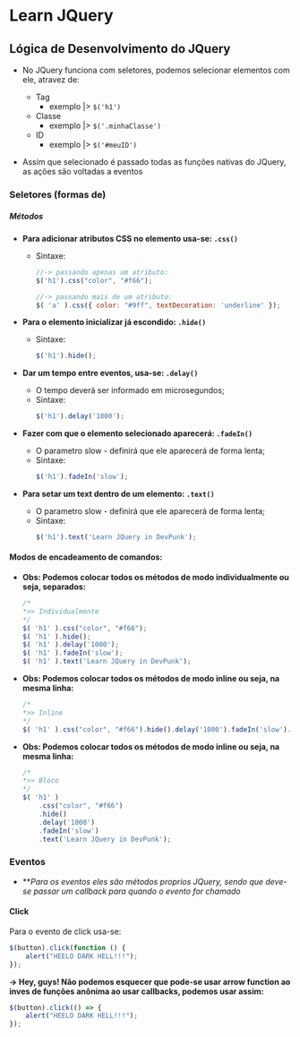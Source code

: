 # Learn JQuery


## Lógica de Desenvolvimento do JQuery

- No JQuery funciona com seletores, podemos selecionar elementos com ele, atravez de:
	+ Tag
		+ exemplo |> `$('h1')`
	+ Classe
		+ exemplo |> `$('.minhaClasse')`
	+ ID
		+ exemplo |> `$('#meuID')`

- Assim que selecionado é passado todas as funções nativas do JQuery, as ações são voltadas a eventos


### Seletores (formas de)

##### Métodos

- **Para adicionar atributos CSS no elemento usa-se: `.css()`**
	+ Sintaxe:
		```js
		//-> passando apenas um atributo:
		$('h1').css("color", "#f66");

		//-> passando mais de um atributo:
		$( 'a' ).css({ color: "#9ff", textDecoration: 'underline' });
		```
- **Para o elemento inicializar já escondido: `.hide()`**
	+ Sintaxe:
		```js
		$('h1').hide();
		```

- **Dar um tempo entre eventos, usa-se: `.delay()`**
	+ O tempo deverá ser informado em microsegundos;
	+ Sintaxe:
		```js
		$('h1').delay('1000');
		```
- **Fazer com que o elemento selecionado aparecerá: `.fadeIn()`**
	+ O parametro slow - definirá que ele aparecerá de forma lenta;
	+ Sintaxe:
		```js
		$('h1').fadeIn('slow');
		```

- **Para setar um text dentro de um elemento: `.text()`**
	+ O parametro slow - definirá que ele aparecerá de forma lenta;
	+ Sintaxe:
		```js
		$('h1').text('Learn JQuery in DevPunk');
		```

#### Modos de encadeamento de comandos:
- **Obs: Podemos colocar todos os métodos de modo individualmente ou seja, separados:**
	```js
	/*
	*>> Individualmente
	*/
	$( 'h1' ).css("color", "#f66");
	$( 'h1' ).hide();
	$( 'h1' ).delay('1000');
	$( 'h1' ).fadeIn('slow');
	$( 'h1' ).text('Learn JQuery in DevPunk');
	```


- **Obs: Podemos colocar todos os métodos de modo inline ou seja, na mesma linha:**
	```js
	/*
	*>> Inline
	*/
	$( 'h1' ).css("color", "#f66").hide().delay('1000').fadeIn('slow').text('Learn JQuery in DevPunk');
	```

- **Obs: Podemos colocar todos os métodos de modo inline ou seja, na mesma linha:**
	```js
	/*
	*>> Bloco
	*/
	$( 'h1' )
		.css("color", "#f66")
		.hide()
		.delay('1000')
		.fadeIn('slow')
		.text('Learn JQuery in DevPunk');
	```

### Eventos
- ***Para os eventos eles são métodos proprios JQuery, sendo que deve-se passar um callback para quando o evento for chamado*

#### Click
Para o evento de click usa-se:
```js
$(button).click(function () {
	alert("HEELO DARK HELL!!!");
});
```

**-> Hey, guys! Não podemos esquecer que pode-se usar arrow function ao inves de funções anônima ao usar callbacks, podemos usar assim:**
```js
$(button).click(() => {
	alert("HEELO DARK HELL!!!");
});
```
